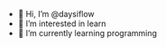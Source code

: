- 👋 Hi, I’m @daysiflow
- 👀 I’m interested in learn
- 🌱 I’m currently learning programming

<!---
daysiflow/daysiflow is a ✨ special ✨ repository because its `README.md` (this file) appears on your GitHub profile.
You can click the Preview link to take a look at your changes.
--->
